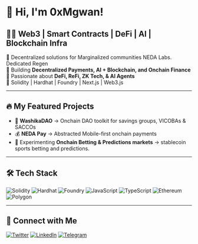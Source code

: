 # 🚀 Hi, I'm 0xMgwan!

## 👨‍💻 Web3 | Smart Contracts | DeFi | AI | Blockchain Infra

🔹 Decentralized solutions for Marginalized communities NEDA Labs. Dedicated Regen  
🔹 Building **Decentralized Payments, AI + Blockchain, and Onchain Finance**  
🔹 Passionate about **DeFi, ReFi, ZK Tech, & AI Agents**  
🔹 Solidity | Hardhat | Foundry | Next.js | Web3.js  

---

## 🔥 My Featured Projects

- 🏦 **WashikaDAO** → Onchain DAO toolkit for savings groups, VICOBAs & SACCOs  
- 💰 **NEDA Pay** → Abstracted Mobile-first onchain payments  
- 🎰 Experimenting **Onchain Betting & Predictions markets** → stablecoin sports betting and predictions.  

---

## 🛠️ Tech Stack  
![Solidity](https://img.shields.io/badge/Solidity-%23363636.svg?style=flat&logo=solidity&logoColor=white)
![Hardhat](https://img.shields.io/badge/Hardhat-%23363636.svg?style=flat&logo=hardhat&logoColor=white)
![Foundry](https://img.shields.io/badge/Foundry-%23363636.svg?style=flat&logo=foundry&logoColor=white)
![JavaScript](https://img.shields.io/badge/JavaScript-%23363636.svg?style=flat&logo=javascript&logoColor=white)
![TypeScript](https://img.shields.io/badge/TypeScript-%23363636.svg?style=flat&logo=typescript&logoColor=white)
![Ethereum](https://img.shields.io/badge/Ethereum-%23363636.svg?style=flat&logo=ethereum&logoColor=white)
![Polygon](https://img.shields.io/badge/Polygon-%23363636.svg?style=flat&logo=polygon&logoColor=white)

---

## 🔗 Connect with Me  
[![Twitter](https://img.shields.io/badge/X-000?style=flat&logo=twitter&logoColor=white)](https://twitter.com/machuche1)
[![LinkedIn](https://img.shields.io/badge/LinkedIn-0077B5?style=flat&logo=linkedin&logoColor=white)](david-machuche-1a9954b7/)
[![Telegram](https://img.shields.io/badge/Telegram-2CA5E0?style=flat&logo=telegram&logoColor=white)](https://t.me/Chuche0x)
